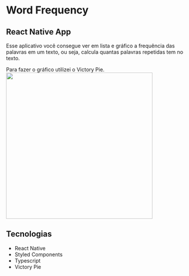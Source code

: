 # Word Frequency

## React Native App

Esse aplicativo você consegue ver em  lista e gráfico a frequência das palavras em um texto, ou seja, calcula quantas palavras repetidas tem no texto.


Para fazer o gráfico utilizei o Victory Pie.  
<img src="./github/WordFrequency.gif" width="400" />

## Tecnologias

- React Native
- Styled Components
- Typescript
- Victory Pie
